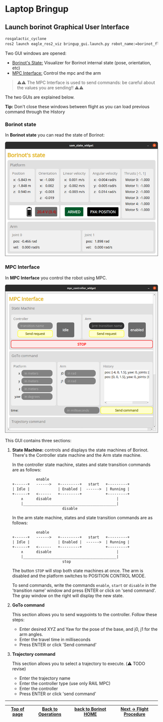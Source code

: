 # Laptop Bringup

## Launch borinot Graphical User Interface

``` bash
rosgalactic_cyclone
ros2 launch eagle_ros2_viz bringup_gui.launch.py robot_name:=borinot_flying_arm_2
```


Two GUI windows are opened:
- [Borinot's State:](#borinot-state) Visualizer for Borinot internal state (pose, orientation, etc)
- [MPC Interface:](#mpc-interface) Control the mpc and the arm
> ⚠️⚠️ The MPC Interface is used to send commands: be careful about the values you are sending!! ⚠️⚠️

The two GUIs are explained below.


**Tip:** Don't close these windows between flight as you can load previous command through the History


### Borinot state

In **Borinot state** you can read the state of Borinot:

  ![Borinot State](../media/borinot_state.png)

### MPC Interface

In **MPC Interface** you control the robot using MPC.

  ![MPC Interface](../media/mpc_interface.png)

This GUI contains three sections:

1. **State Machine:** controls and displays the state machines of Borinot. There's the Controller state machine and the Arm state machine.

   In the controller state machine, states and state transition commands are as follows:

   ```
              enable                 
   +------+   ------>   +---------+   start   +---------+
   | Idle |             | Enabled |  ------>  | Running |
   +------+   <------   +---------+           +---------+
       ∧      disable                              |
       |___________________________________________|
                          disable
   ```

   In the arm state machine, states and state transition commands are as follows:

   ```
              enable                 
   +------+   ------>   +---------+   start   +---------+
   | Idle |             | Enabled |  ------>  | Running |
   +------+   <------   +---------+           +---------+
       ∧      disable                              |
       |___________________________________________|
                          stop
   ```

   The button `STOP` will stop both state machines at once. The arm is disabled and the platform switches to POSITION CONTROL MODE.

   To send commands, write the commands `enable`, `start` or `disable` in the 'transition name' window and press ENTER or click on 'send command'. The gray window on the right will display the new state.

2. **GoTo command**

   This section allows you to send waypoints to the controller. Follow these steps:
   - Enter desired XYZ and Yaw for the pose of the base, and j0, j1 for the arm angles.
   - Enter the travel time in milliseconds
   - Press ENTER or click 'Send command'

3. **Trajectory command**

   This section allows you to select a trajectory to execute. (⚠️ TODO revise)
   - Enter the trajectory name
   - Enter the controller type (use only RAIL MPC)
   - Enter the controller
   - Press ENTER or click 'send command' 









<!-- ## Additional procedures and troubleshooting

In addition to the preflight safety checklist, this page also contains documentation for other procedures that are necessary for operating the Borinot UAM. These include:




### [Troubleshooting](troubleshooting.md)

The [troubleshooting.md](troubleshooting.md) file contains a list of known issues and troubleshooting tips to help you quickly resolve problems that may arise during UAM operation.


If you encounter any difficulties during assembly or setup, our [Troubleshooting](resource/troubleshooting.md) section is here to help.

## How to Use Borinot
To use Borinot, we've made a set of guides to help you get started with it:

- [Preflight Checks](resource/preflight.md) - This document contains a checklist of preflight checks that must be performed before operating Borinot to ensure its safety and reliability.
- [Optitrack fusion](resource/optitrack.md) - This document explains how to fuse data from the Optitrack motion capture system and the PX4 flight controller to obtain accurate position and orientation estimates for Borinot.
- [MPC Controller](resource/mpc.md) - This document provides an overview of the Model Predictive Controller (MPC) used to control Borinot's hybrid locomotion, and explains how to run simulations and experiments with the controller. -->

---
| [Top of page](#laptop-bringup) | [Back to Operations](./README.md) | [back to Borinot HOME](../README.md) | [Next → Flight Procedure](4_flight_procedure.md) |
| --- | --- | --- | --- |
